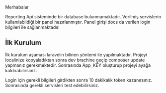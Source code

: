 Merhabalar

Reporting Api sisteminde bir database bulunmamaktadır. Verilmiş servislerin kullanılabildiği bir panel hazırlanmıştır.
Panel girişi docs da verilen login bilgileri ile sağlanmaktadır.

## İlk Kurulum
İlk kurulum aşaması laravelin bilinen yöntemi ile yapılmaktadır. Projeyi localinize kopyaladıktan sonra dev brachine geçip 
composer update yapmanız gerekmektedir. Sonrasında App_KEY oluşturup projeyi ayağa kaldırabilirsiniz.

Login için gerekli bilgileri girdikten sonra 10 dakikalık token kazanırsınız. Sonrasında gerekli servisleri test edebilirsiniz.
